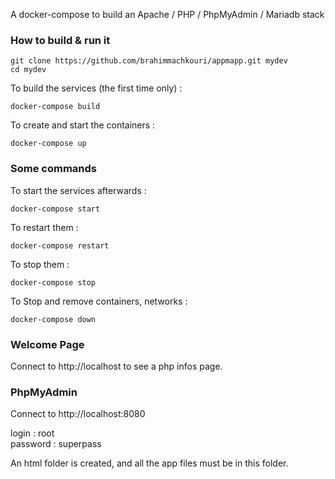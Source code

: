 A docker-compose to build an Apache / PHP / PhpMyAdmin / Mariadb stack

### How to build & run it

```
git clone https://github.com/brahimmachkouri/appmapp.git mydev
cd mydev
```

To build the services (the first time only) :
```
docker-compose build
```

To create and start the containers :
```
docker-compose up
```

### Some commands

To start the services afterwards :
```
docker-compose start
```

To restart them :
```
docker-compose restart
```

To stop them :
```
docker-compose stop
```

To Stop and remove containers, networks :
```
docker-compose down
```

### Welcome Page

Connect to http://localhost to see a php infos page.

### PhpMyAdmin

Connect to http://localhost:8080

login : root  
password : superpass

An html folder is created, and all the app files must be in this folder.
